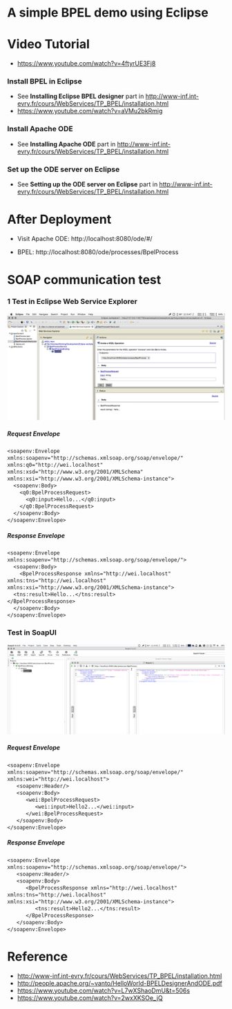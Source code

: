 # A simple BPEL demo using Eclipse 



# Video Tutorial

- https://www.youtube.com/watch?v=4ftyrUE3Fj8



### Install BPEL in Eclipse

- See  **Installing Eclipse BPEL designer** part in  http://www-inf.int-evry.fr/cours/WebServices/TP_BPEL/installation.html
- https://www.youtube.com/watch?v=aVMu2bkRmig



### Install Apache ODE

- See  **Installing Apache ODE** part in  http://www-inf.int-evry.fr/cours/WebServices/TP_BPEL/installation.html



### Set up the ODE server on Eclipse

- See **Setting up the ODE server on Eclipse** part in  http://www-inf.int-evry.fr/cours/WebServices/TP_BPEL/installation.html



# After Deployment

- Visit Apache ODE: http://localhost:8080/ode/#/

- BPEL: http://localhost:8080/ode/processes/BpelProcess



# SOAP communication test

### 1 Test in Eclipse Web Service Explorer 

![](pic/eclipse.jpg)

##### Request Envelope

```
<soapenv:Envelope xmlns:soapenv="http://schemas.xmlsoap.org/soap/envelope/" xmlns:q0="http://wei.localhost" xmlns:xsd="http://www.w3.org/2001/XMLSchema" xmlns:xsi="http://www.w3.org/2001/XMLSchema-instance">
  <soapenv:Body>
    <q0:BpelProcessRequest>
      <q0:input>Hello...</q0:input>
    </q0:BpelProcessRequest>
  </soapenv:Body>
</soapenv:Envelope>
```

##### Response Envelope

```
<soapenv:Envelope xmlns:soapenv="http://schemas.xmlsoap.org/soap/envelope/">
  <soapenv:Body>
    <BpelProcessResponse xmlns="http://wei.localhost" xmlns:tns="http://wei.localhost" xmlns:xsi="http://www.w3.org/2001/XMLSchema-instance">
  <tns:result>Hello...</tns:result>
</BpelProcessResponse>
  </soapenv:Body>
</soapenv:Envelope>
```

### Test in SoapUI

![](pic/soapui.jpg)

##### Request Envelope

```
<soapenv:Envelope xmlns:soapenv="http://schemas.xmlsoap.org/soap/envelope/" xmlns:wei="http://wei.localhost">
   <soapenv:Header/>
   <soapenv:Body>
      <wei:BpelProcessRequest>
         <wei:input>Hello2...</wei:input>
      </wei:BpelProcessRequest>
   </soapenv:Body>
</soapenv:Envelope>
```

##### Response Envelope

```
<soapenv:Envelope xmlns:soapenv="http://schemas.xmlsoap.org/soap/envelope/">
   <soapenv:Header/>
   <soapenv:Body>
      <BpelProcessResponse xmlns="http://wei.localhost" xmlns:tns="http://wei.localhost" xmlns:xsi="http://www.w3.org/2001/XMLSchema-instance">
         <tns:result>Hello2...</tns:result>
      </BpelProcessResponse>
   </soapenv:Body>
</soapenv:Envelope>
```

### 

# Reference

- http://www-inf.int-evry.fr/cours/WebServices/TP_BPEL/installation.html
- http://people.apache.org/~vanto/HelloWorld-BPELDesignerAndODE.pdf
- https://www.youtube.com/watch?v=L7wXShaoDmU&t=506s
- https://www.youtube.com/watch?v=2wxXKSOe_jQ

